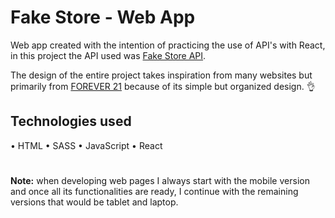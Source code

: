 # Fake Store - Web App

Web app created with the intention of practicing the use of API's with React, in this project the API used was [Fake Store API](https://fakestoreapi.com).

The design of the entire project takes inspiration from many websites but primarily from [FOREVER 21](https://forever21.com.mx) because of its simple but organized design. :ok_hand:

## Technologies used

• HTML
• SASS
• JavaScript
• React

#

**Note:**
when developing web pages I always start with the mobile version and once all its functionalities are ready, I continue with the remaining versions that would be tablet and laptop.
